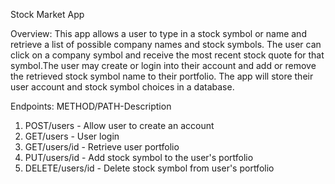 Stock Market App

Overview: This app allows a user to type in a stock symbol or name and retrieve a list of possible company names and stock symbols. The user can click on a company symbol and receive the most recent stock quote for that symbol.The user may create or login into their account and add or remove the retrieved stock symbol name to their portfolio. The app will store their user account and stock symbol choices in a database.

Endpoints:
METHOD/PATH-Description

1. POST/users - Allow user to create an account
2. GET/users - User login
3. GET/users/id - Retrieve user portfolio
4. PUT/users/id - Add stock symbol to the user's portfolio
5. DELETE/users/id - Delete stock symbol from user's portfolio
